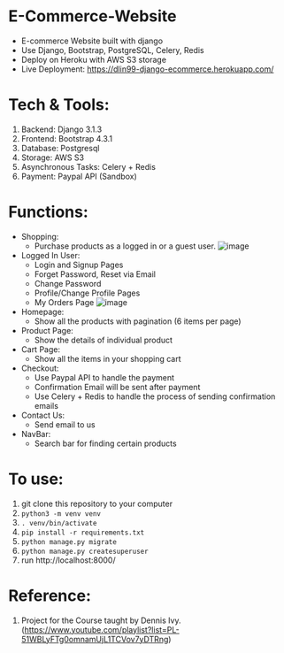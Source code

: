 # E-Commerce-Website 
- E-commerce Website built with django
- Use Django, Bootstrap, PostgreSQL, Celery, Redis
- Deploy on Heroku with AWS S3 storage
- Live Deployment: https://dlin99-django-ecommerce.herokuapp.com/


# Tech & Tools:
1. Backend: Django 3.1.3
2. Frontend: Bootstrap 4.3.1 
3. Database: Postgresql
4. Storage: AWS S3
5. Asynchronous Tasks: Celery + Redis
6. Payment: Paypal API (Sandbox)

# Functions:
- Shopping:
  - Purchase products as a logged in or a guest user.
  ![image](https://github.com/dlin99/E-Commerce-Website/blob/main/demo/login.png)
- Logged In User:
  - Login and Signup Pages
  - Forget Password, Reset via Email
  - Change Password
  - Profile/Change Profile Pages
  - My Orders Page
  ![image](https://github.com/dlin99/E-Commerce-Website/blob/main/demo/signup.png)
- Homepage:
  - Show all the products with pagination (6 items per page)
- Product Page:
  - Show the details of individual product
- Cart Page:
  - Show all the items in your shopping cart
- Checkout:
  - Use Paypal API to handle the payment 
  - Confirmation Email will be sent after payment
  - Use Celery + Redis to handle the process of sending confirmation emails
- Contact Us:
  - Send email to us
- NavBar:
  - Search bar for finding certain products


# To use:
1. git clone this repository to your computer
2. `python3 -m venv venv`
3. `. venv/bin/activate`
4. `pip install -r requirements.txt`
5. `python manage.py migrate`
6. `python manage.py createsuperuser`
7. run http://localhost:8000/


# Reference:
1. Project for the Course taught by Dennis Ivy. (https://www.youtube.com/playlist?list=PL-51WBLyFTg0omnamUjL1TCVov7yDTRng)